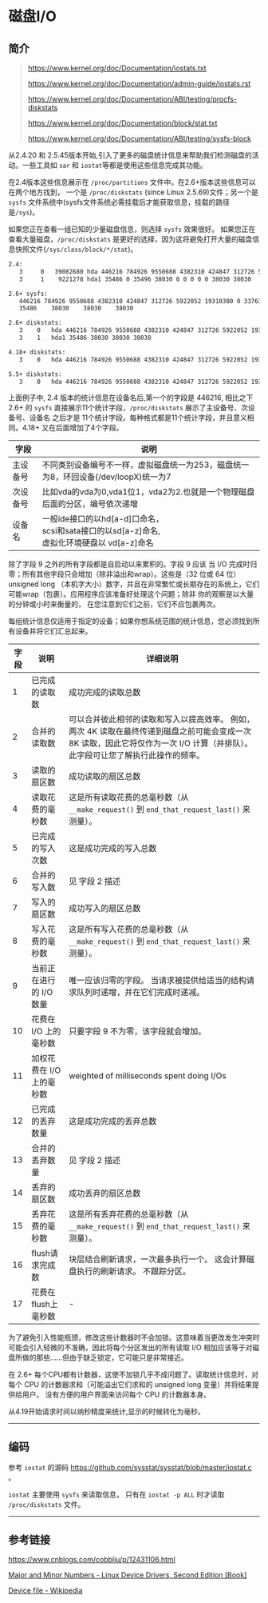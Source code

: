 # 磁盘I/O

## 简介

> https://www.kernel.org/doc/Documentation/iostats.txt
> 
> https://www.kernel.org/doc/Documentation/admin-guide/iostats.rst
> 
> https://www.kernel.org/doc/Documentation/ABI/testing/procfs-diskstats
> 
> https://www.kernel.org/doc/Documentation/block/stat.txt
> 
> https://www.kernel.org/doc/Documentation/ABI/testing/sysfs-block

从2.4.20 和 2.5.45版本开始,引入了更多的磁盘统计信息来帮助我们检测磁盘的活动。一些工具如 `sar` 和 `iostat`等都是使用这些信息完成其功能。

在2.4版本这些信息展示在 `/proc/partitions` 文件中。在2.6+版本这些信息可以在两个地方找到， 一个是 `/proc/diskstats` (since Linux 2.5.69)文件；另一个是 `sysfs` 文件系统中(sysfs文件系统必需挂载后才能获取信息，挂载的路径是`/sys`)。

如果您正在查看一组已知的少量磁盘信息，则选择 `sysfs` 效果很好。 如果您正在查看大量磁盘，`/proc/diskstats` 是更好的选择，因为这将避免打开大量的磁盘信息快照文件(`/sys/class/block/*/stat`)。

```txt
2.4:
   3     0   39082680 hda 446216 784926 9550688 4382310 424847 312726 5922052 19310380 0 3376340 23705160
   3     1    9221278 hda1 35486 0 35496 38030 0 0 0 0 0 38030 38030

2.6+ sysfs:
   446216 784926 9550688 4382310 424847 312726 5922052 19310380 0 3376340 23705160
   35486    38030    38030    38030

2.6+ diskstats:
   3    0   hda 446216 784926 9550688 4382310 424847 312726 5922052 19310380 0 3376340 23705160
   3    1   hda1 35486 38030 38030 38030

4.18+ diskstats:
   3    0   hda 446216 784926 9550688 4382310 424847 312726 5922052 19310380 0 3376340 23705160 0 0 0 0

5.5+ diskstats:
   3    0   hda 446216 784926 9550688 4382310 424847 312726 5922052 19310380 0 3376340 23705160 0 0 0 0 0 0
```

上面例子中, 2.4 版本的统计信息在设备名后,第一个的字段是 446216, 相比之下 2.6+ 的 `sysfs` 直接展示11个统计字段，`/proc/diskstats` 展示了主设备号、次设备号、设备名 之后才是 11个统计字段。每种格式都是11个统计字段，并且意义相同。4.18+ 又在后面增加了4个字段。

| 字段   | 说明                                                                    |
| ---- | --------------------------------------------------------------------- |
| 主设备号 | 不同类别设备编号不一样，虚拟磁盘统一为253，磁盘统一为8，环回设备(/dev/loopX)统一为7                    |
| 次设备号 | 比如vda的vda为0,vda1位1，vda2为2.也就是一个物理磁盘后面的分区，编号依次递增                       |
| 设备名  | 一般ide接口的以hd[a-d]口命名，<br>scsi和sata接口的以sd[a-z]命名,<br>虚拟化环境硬盘以 vd[a-z]命名 |

除了字段 9 之外的所有字段都是自启动以来累积的。字段 9 应该 当 I/O 完成时归零；所有其他字段只会增加（除非溢出和wrap）。这些是（32 位或 64 位）unsigned long （本机字大小）数字，并且在非常繁忙或长期存在的系统上，它们可能wrap（包裹）。应用程序应该准备好处理这个问题；除非 你的观察是以大量的分钟或小时来衡量的， 在您注意到它们之前，它们不应包裹两次。

每组统计信息仅适用于指定的设备；如果你想系统范围的统计信息，您必须找到所有设备并将它们汇总起来。

| 字段  | 说明              | 详细说明                                                                                             |
| --- | --------------- | ------------------------------------------------------------------------------------------------ |
| 1   | 已完成的读取数         | 成功完成的读取总数                                                                                        |
| 2   | 合并的读取数          | 可以合并彼此相邻的读取和写入以提高效率。 例如，两次 4K 读取在最终传递到磁盘之前可能会变成一次 8K 读取，因此它将仅作为一次 I/O 计算（并排队）。 此字段可让您了解执行此操作的频率。 |
| 3   | 读取的扇区数          | 成功读取的扇区总数                                                                                        |
| 4   | 读取花费的毫秒数        | 这是所有读取花费的总毫秒数（从 `__make_request()` 到 `end_that_request_last()` 来测量）。                             |
| 5   | 已完成的写入次数        | 这是成功完成的写入总数                                                                                      |
| 6   | 合并的写入数          | 见 字段 2 描述                                                                                        |
| 7   | 写入的扇区数          | 成功写入的扇区总数                                                                                        |
| 8   | 写入花费的毫秒数        | 这是所有写入花费的总毫秒数（从 `__make_request()` 到 `end_that_request_last()` 来测量）。                             |
| 9   | 当前正在进行的 I/O 数量  | 唯一应该归零的字段。 当请求被提供给适当的结构请求队列时递增，并在它们完成时递减。                                                        |
| 10  | 花费在 I/O 上的毫秒数   | 只要字段 9 不为零，该字段就会增加。                                                                              |
| 11  | 加权花费在 I/O 上的毫秒数 | weighted of milliseconds spent doing I/Os                                                        |
| 12  | 已完成的丢弃数量        | 这是成功完成的丢弃总数                                                                                      |
| 13  | 合并的丢弃数量         | 见 字段 2 描述                                                                                        |
| 14  | 丢弃的扇区数          | 成功丢弃的扇区总数                                                                                        |
| 15  | 丢弃花费的毫秒数        | 这是所有丢弃花费的总毫秒数（从 `__make_request()` 到 `end_that_request_last()` 来测量）。                             |
| 16  | flush请求完成数      | 块层结合刷新请求，一次最多执行一个。 这会计算磁盘执行的刷新请求。 不跟踪分区。                                                         |
| 17  | 花费在flush上毫秒数    | -                                                                                                |

为了避免引入性能瓶颈，修改这些计数器时不会加锁。这意味着当更改发生冲突时可能会引入轻微的不准确，因此将每个分区发出的所有读取 I/O 相加应该等于对磁盘所做的那些......但由于缺乏锁定，它可能只是非常接近。

在 2.6+ 每个CPU都有计数器，这使不加锁几乎不成问题了。读取统计信息时，对每个 CPU 的计数器求和（可能溢出它们求和的 unsigned long 变量）并将结果提供给用户。 没有方便的用户界面来访问每个 CPU 的计数器本身。

从4.19开始请求时间以纳秒精度来统计,显示的时候转化为毫秒。

---

## 编码

参考 `iostat` 的源码 https://github.com/sysstat/sysstat/blob/master/iostat.c 。

`iostat` 主要使用 `sysfs` 来读取信息， 只有在 `iostat -p ALL` 时才读取 `/proc/diskstats` 文件。



---

## 参考链接

https://www.cnblogs.com/cobbliu/p/12431106.html

[Major and Minor Numbers - Linux Device Drivers, Second Edition [Book]](https://www.oreilly.com/library/view/linux-device-drivers/0596000081/ch03s02.html)

[Device file - Wikipedia](https://en.wikipedia.org/wiki/Device_file)